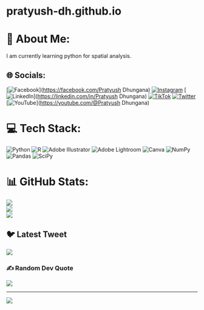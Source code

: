 # pratyush-dh.github.io
# 💫 About Me:
I am currently learning python for spatial analysis.


## 🌐 Socials:
[![Facebook](https://img.shields.io/badge/Facebook-%231877F2.svg?logo=Facebook&logoColor=white)](https://facebook.com/Pratyush Dhungana) [![Instagram](https://img.shields.io/badge/Instagram-%23E4405F.svg?logo=Instagram&logoColor=white)](https://instagram.com/@photoshant_) [![LinkedIn](https://img.shields.io/badge/LinkedIn-%230077B5.svg?logo=linkedin&logoColor=white)](https://linkedin.com/in/Pratyush Dhungana) [![TikTok](https://img.shields.io/badge/TikTok-%23000000.svg?logo=TikTok&logoColor=white)](https://tiktok.com/@@photoshant_) [![Twitter](https://img.shields.io/badge/Twitter-%231DA1F2.svg?logo=Twitter&logoColor=white)](https://twitter.com/@dlonebat) [![YouTube](https://img.shields.io/badge/YouTube-%23FF0000.svg?logo=YouTube&logoColor=white)](https://youtube.com/@Pratyush Dhungana) 

# 💻 Tech Stack:
![Python](https://img.shields.io/badge/python-3670A0?style=for-the-badge&logo=python&logoColor=ffdd54) ![R](https://img.shields.io/badge/r-%23276DC3.svg?style=for-the-badge&logo=r&logoColor=white) ![Adobe Illustrator](https://img.shields.io/badge/adobeillustrator-%23FF9A00.svg?style=for-the-badge&logo=adobeillustrator&logoColor=white) ![Adobe Lightroom](https://img.shields.io/badge/Adobe%20Lightroom-31A8FF.svg?style=for-the-badge&logo=Adobe%20Lightroom&logoColor=white) ![Canva](https://img.shields.io/badge/Canva-%2300C4CC.svg?style=for-the-badge&logo=Canva&logoColor=white) ![NumPy](https://img.shields.io/badge/numpy-%23013243.svg?style=for-the-badge&logo=numpy&logoColor=white) ![Pandas](https://img.shields.io/badge/pandas-%23150458.svg?style=for-the-badge&logo=pandas&logoColor=white) ![SciPy](https://img.shields.io/badge/SciPy-%230C55A5.svg?style=for-the-badge&logo=scipy&logoColor=%white)
# 📊 GitHub Stats:
![](https://github-readme-stats.vercel.app/api?username=Pratyush-dh&theme=dark&hide_border=false&include_all_commits=false&count_private=false)<br/>
![](https://github-readme-streak-stats.herokuapp.com/?user=Pratyush-dh&theme=dark&hide_border=false)<br/>
![](https://github-readme-stats.vercel.app/api/top-langs/?username=Pratyush-dh&theme=dark&hide_border=false&include_all_commits=false&count_private=false&layout=compact)

## 🐦 Latest Tweet
[![](https://gtce.itsvg.in/api?username=@dlonebat)](https://github.com/VishwaGauravIn/github-twitter-card-embed)

### ✍️ Random Dev Quote
![](https://quotes-github-readme.vercel.app/api?type=horizontal&theme=radical)

---
[![](https://visitcount.itsvg.in/api?id=Pratyush-dh&icon=0&color=0)](https://visitcount.itsvg.in)

<!-- Proudly created with GPRM ( https://gprm.itsvg.in ) -->
